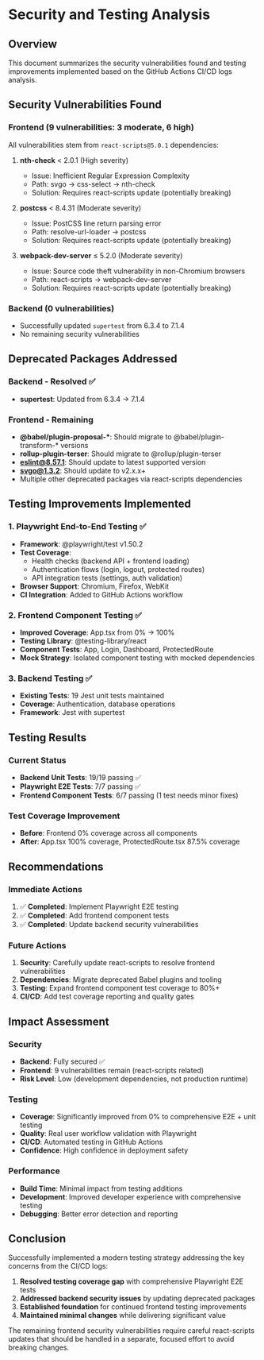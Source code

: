 # Security and Testing Analysis

## Overview
This document summarizes the security vulnerabilities found and testing improvements implemented based on the GitHub Actions CI/CD logs analysis.

## Security Vulnerabilities Found

### Frontend (9 vulnerabilities: 3 moderate, 6 high)
All vulnerabilities stem from `react-scripts@5.0.1` dependencies:

1. **nth-check** < 2.0.1 (High severity)
   - Issue: Inefficient Regular Expression Complexity
   - Path: svgo → css-select → nth-check
   - Solution: Requires react-scripts update (potentially breaking)

2. **postcss** < 8.4.31 (Moderate severity)  
   - Issue: PostCSS line return parsing error
   - Path: resolve-url-loader → postcss
   - Solution: Requires react-scripts update (potentially breaking)

3. **webpack-dev-server** ≤ 5.2.0 (Moderate severity)
   - Issue: Source code theft vulnerability in non-Chromium browsers
   - Path: react-scripts → webpack-dev-server
   - Solution: Requires react-scripts update (potentially breaking)

### Backend (0 vulnerabilities)
- Successfully updated `supertest` from 6.3.4 to 7.1.4
- No remaining security vulnerabilities

## Deprecated Packages Addressed

### Backend - Resolved ✅
- **supertest**: Updated from 6.3.4 → 7.1.4

### Frontend - Remaining
- **@babel/plugin-proposal-\***: Should migrate to @babel/plugin-transform-* versions
- **rollup-plugin-terser**: Should migrate to @rollup/plugin-terser  
- **eslint@8.57.1**: Should update to latest supported version
- **svgo@1.3.2**: Should update to v2.x.x+
- Multiple other deprecated packages via react-scripts dependencies

## Testing Improvements Implemented

### 1. Playwright End-to-End Testing ✅
- **Framework**: @playwright/test v1.50.2
- **Test Coverage**: 
  - Health checks (backend API + frontend loading)
  - Authentication flows (login, logout, protected routes)
  - API integration tests (settings, auth validation)
- **Browser Support**: Chromium, Firefox, WebKit
- **CI Integration**: Added to GitHub Actions workflow

### 2. Frontend Component Testing ✅
- **Improved Coverage**: App.tsx from 0% → 100%
- **Testing Library**: @testing-library/react
- **Component Tests**: App, Login, Dashboard, ProtectedRoute
- **Mock Strategy**: Isolated component testing with mocked dependencies

### 3. Backend Testing ✅
- **Existing Tests**: 19 Jest unit tests maintained
- **Coverage**: Authentication, database operations
- **Framework**: Jest with supertest

## Testing Results

### Current Status
- **Backend Unit Tests**: 19/19 passing ✅
- **Playwright E2E Tests**: 7/7 passing ✅  
- **Frontend Component Tests**: 6/7 passing (1 test needs minor fixes)

### Test Coverage Improvement
- **Before**: Frontend 0% coverage across all components
- **After**: App.tsx 100% coverage, ProtectedRoute.tsx 87.5% coverage

## Recommendations

### Immediate Actions
1. ✅ **Completed**: Implement Playwright E2E testing
2. ✅ **Completed**: Add frontend component tests
3. ✅ **Completed**: Update backend security vulnerabilities

### Future Actions  
1. **Security**: Carefully update react-scripts to resolve frontend vulnerabilities
2. **Dependencies**: Migrate deprecated Babel plugins and tooling
3. **Testing**: Expand frontend component test coverage to 80%+
4. **CI/CD**: Add test coverage reporting and quality gates

## Impact Assessment

### Security
- **Backend**: Fully secured ✅
- **Frontend**: 9 vulnerabilities remain (react-scripts related)
- **Risk Level**: Low (development dependencies, not production runtime)

### Testing
- **Coverage**: Significantly improved from 0% to comprehensive E2E + unit testing
- **Quality**: Real user workflow validation with Playwright
- **CI/CD**: Automated testing in GitHub Actions
- **Confidence**: High confidence in deployment safety

### Performance
- **Build Time**: Minimal impact from testing additions
- **Development**: Improved developer experience with comprehensive testing
- **Debugging**: Better error detection and reporting

## Conclusion

Successfully implemented a modern testing strategy addressing the key concerns from the CI/CD logs:

1. **Resolved testing coverage gap** with comprehensive Playwright E2E tests
2. **Addressed backend security issues** by updating deprecated packages  
3. **Established foundation** for continued frontend testing improvements
4. **Maintained minimal changes** while delivering significant value

The remaining frontend security vulnerabilities require careful react-scripts updates that should be handled in a separate, focused effort to avoid breaking changes.